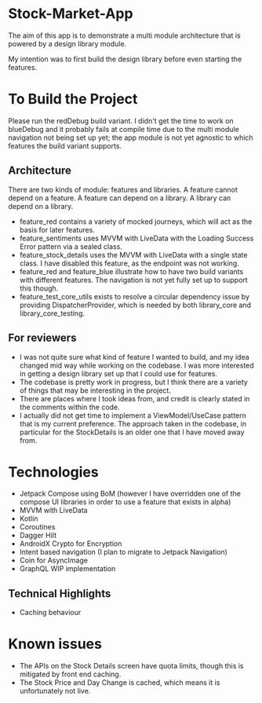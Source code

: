 # Stock-Market-App
The aim of this app is to demonstrate a multi module architecture that is powered by a design library module.

My intention was to first build the design library before even starting the features. 

# To Build the Project

Please run the redDebug build variant. I didn't get the time to work on blueDebug and it probably fails at compile time due to the multi module navigation not being set up yet; the app module is not yet agnostic to which features the build variant supports. 

## Architecture

There are two kinds of module: features and libraries. A feature cannot depend on a feature. A feature can depend on a library. A library can depend on a library.

- feature_red contains a variety of mocked journeys, which will act as the basis for later features.
- feature_sentiments uses MVVM with LiveData with the Loading Success Error pattern via a sealed class.
- feature_stock_details uses the MVVM with LiveData with a single state class. I have disabled this feature, as the endpoint was not working.
- feature_red and feature_blue illustrate how to have two build variants with different features. The navigation is not yet fully set up to support this though.
- feature_test_core_utils exists to resolve a circular dependency issue by providing DispatcherProvider, which is needed by both library_core and library_core_testing.

## For reviewers
- I was not quite sure what kind of feature I wanted to build, and my idea changed mid way while working on the codebase. I was more interested in getting a design library set up that I could use for features.
- The codebase is pretty work in progress, but I think there are a variety of things that may be interesting in the project.
- There are places where I took ideas from, and credit is clearly stated in the comments within the code.
- I actually did not get time to implement a ViewModel/UseCase pattern that is my current preference. The approach taken in the codebase, in particular for the StockDetails is an older one that I have moved away from. 

# Technologies
- Jetpack Compose using BoM (however I have overridden one of the compose UI libraries in order to use a feature that exists in alpha)
- MVVM with LiveData
- Kotlin
- Coroutines
- Dagger Hilt
- AndroidX Crypto for Encryption
- Intent based navigation (I plan to migrate to Jetpack Navigation)
- Coin for AsyncImage
- GraphQL WIP implementation

## Technical Highlights
- Caching behaviour

# Known issues
- The APIs on the Stock Details screen have quota limits, though this is mitigated by front end caching.
- The Stock Price and Day Change is cached, which means it is unfortunately not live.
